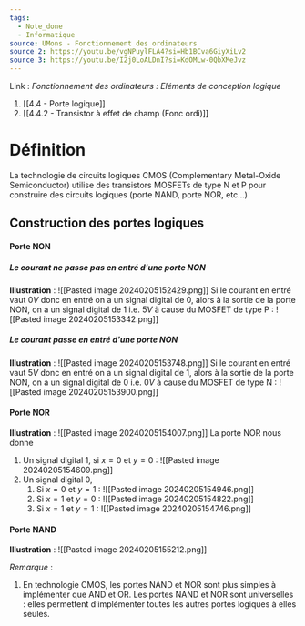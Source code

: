 ```yaml
---
tags:
  - Note_done
  - Informatique
source: UMons - Fonctionnement des ordinateurs
source 2: https://youtu.be/vgNPuylFLA4?si=Hb1BCva6GiyXiLv2
source 3: https://youtu.be/I2j0LoALDnI?si=KdOMLw-0QbXMeJvz
---
```


Link :
_Fonctionnement des ordinateurs : Eléments de conception logique_
1. [[4.4 - Porte logique]]
1. [[4.4.2 - Transistor à effet de champ (Fonc ordi)]]

# Définition
La technologie de circuits logiques CMOS (Complementary Metal-Oxide Semiconductor) utilise des transistors MOSFETs de type N et P pour construire des circuits logiques (porte NAND, porte NOR, etc…)

## Construction des portes logiques
#### Porte NON
##### Le courant ne passe pas en entré d'une porte NON
**Illustration** : ![[Pasted image 20240205152429.png]]
Si le courant en entré vaut $0V$ donc en entré on a un signal digital de 0, alors à la sortie de la porte NON, on a un signal digital de 1 i.e. $5V$ à cause du MOSFET de type P : ![[Pasted image 20240205153342.png]]

##### Le courant passe en entré d'une porte NON
**Illustration** : ![[Pasted image 20240205153748.png]]
Si le courant en entré vaut $5V$ donc en entré on a un signal digital de 1, alors à la sortie de la porte NON, on a un signal digital de 0 i.e. $0V$ à cause du MOSFET de type N : ![[Pasted image 20240205153900.png]]
#### Porte NOR
**Illustration** : ![[Pasted image 20240205154007.png]]
La porte NOR nous donne 
1. Un signal digital 1, si $x=0$ et $y=0$ : ![[Pasted image 20240205154609.png]]
2. Un signal digital 0,
	1. Si $x=0$ et $y=1$ : ![[Pasted image 20240205154946.png]]
	2. Si $x=1$ et $y=0$ : ![[Pasted image 20240205154822.png]]
	3. Si $x=1$ et $y=1$ : ![[Pasted image 20240205154746.png]]

#### Porte NAND 
**Illustration** : ![[Pasted image 20240205155212.png]]

_Remarque_ : 
1. En technologie CMOS, les portes NAND et NOR sont plus simples à implémenter que AND et OR. Les portes NAND et NOR sont universelles : elles permettent d’implémenter toutes les autres portes logiques à elles seules.